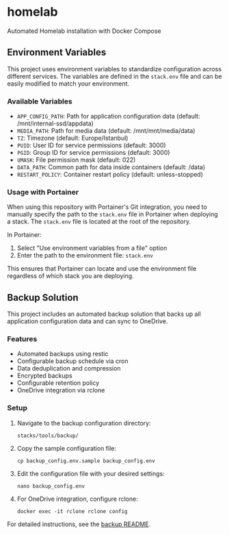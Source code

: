 # homelab
Automated Homelab installation with Docker Compose

## Environment Variables

This project uses environment variables to standardize configuration across different services. The variables are defined in the `stack.env` file and can be easily modified to match your environment.

### Available Variables

- `APP_CONFIG_PATH`: Path for application configuration data (default: /mnt/internal-ssd/appdata)
- `MEDIA_PATH`: Path for media data (default: /mnt/mnt/media/data)
- `TZ`: Timezone (default: Europe/Istanbul)
- `PUID`: User ID for service permissions (default: 3000)
- `PGID`: Group ID for service permissions (default: 3000)
- `UMASK`: File permission mask (default: 022)
- `DATA_PATH`: Common path for data inside containers (default: /data)
- `RESTART_POLICY`: Container restart policy (default: unless-stopped)

### Usage with Portainer

When using this repository with Portainer's Git integration, you need to manually specify the path to the `stack.env` file in Portainer when deploying a stack. The `stack.env` file is located at the root of the repository.

In Portainer:
1. Select "Use environment variables from a file" option
2. Enter the path to the environment file: `stack.env` 

This ensures that Portainer can locate and use the environment file regardless of which stack you are deploying.

## Backup Solution

This project includes an automated backup solution that backs up all application configuration data and can sync to OneDrive.

### Features

- Automated backups using restic
- Configurable backup schedule via cron
- Data deduplication and compression
- Encrypted backups
- Configurable retention policy
- OneDrive integration via rclone

### Setup

1. Navigate to the backup configuration directory:
   ```
   stacks/tools/backup/
   ```

2. Copy the sample configuration file:
   ```
   cp backup_config.env.sample backup_config.env
   ```

3. Edit the configuration file with your desired settings:
   ```
   nano backup_config.env
   ```

4. For OneDrive integration, configure rclone:
   ```
   docker exec -it rclone rclone config
   ```

For detailed instructions, see the [backup README](stacks/tools/backup/README.md).
